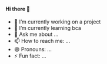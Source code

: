 #### Hi there 👋

- 🔭 I’m currently working on a project 
- 🌱 I’m currently learning bca
- 💬 Ask me about ...
- 📫 How to reach me: ...
- 😄 Pronouns: ...
- ⚡ Fun fact: ...
